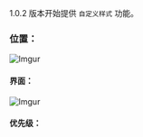 1.0.2 版本开始提供 `自定义样式` 功能。

### 位置：
![Imgur](http://i.imgur.com/RBjwlBB.png)

#### 界面：
![Imgur](http://i.imgur.com/rzhI4BB.png)

#### 优先级：
